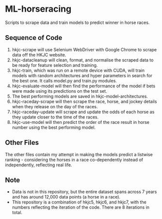 # ML-horseracing
Scripts to scrape data and train models to predict winner in horse races.

## Sequence of Code
1. hkjc-scrape will use Selenium WebDriver with Google Chrome to scrape data off the HKJC website.
2. hkjc-datacleanup will clean, format, and normalise the scraped data to be ready for feature selection and training.
3. hkjc-train, which was run on a remote device with CUDA, will train models with random architectures and hyper parameters in search for the best one. It calls model.py and train.py modules.
4. hkjc-evaluate-model will then find the performance of the model if bets were made using its predictions on the test set.
5. The best performing models are saved in hkjc-model-architectures.
6. hkjc-raceday-scrape will then scrape the race, horse, and jockey details when they release on the day of the races.
7. hkjc-raceday-update will scrape and update the odds of each horse as they update closer to the time of the races.
8. hkjc-use-model will then predict the order of the race result in horse number using the best performing model.

## Other Files
The other files contain my attempt in making the models predict a listwise ranking - considering the horses in a race co-dependently instead of independently, reflecting real life.

## Note
- Data is not in this repository, but the entire dataset spans across 7 years and has around 12,000 data points (a horse in a race).
- This repository is a combination of hkjc5, hkjc6, and hkjc7, with the numbers reflecting the iteration of the code. There are 8 iterations in total. 
